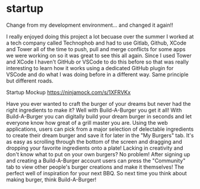 # startup
Change from my development environment... and changed it again!!


I really enjoyed doing this project a lot becuase over the summer I worked at a tech company called Technophob and had to use Gitlab, Github, XCode and Tower all of the time to push, pull and merge conflicts for some apps we were working on so it was great to see this all again. Since I used Tower and XCode I haven't GitHub or VSCode to do this before so that was really interesting to learn how it works using a dedicated GitHub plugin for VSCode and do what I was doing before in a different way. Same principle but different roads.

Startup Mockup
https://ninjamock.com/s/1XFRVKx


Have you ever wanted to craft the burger of your dreams but never had the right ingredients to make it? Well with Build-A-Burger you get it all! With Build-A-Burger you can digitally build your dream burger in seconds and let everyone know how great of a grill master you are. Using the web applications, users can pick from a major selection of delectable ingredients to create their dream burger and save it for later in the "My Burgers" tab. It's as easy as scrolling through the bottom of the screen and dragging and dropping your favorite ingredients onto a plate! Lacking in creativity and don't know what to put on your own burgers? No problem! After signing up and creating a Build-A-Burger account users can press the "Community" tab to view other people's burger creations and make it themselves! The perfect well of inspiration for your next BBQ. So next time you think about making burger, think Build-A-Burger!
